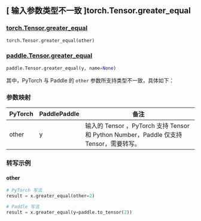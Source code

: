 ## [ 输入参数类型不一致 ]torch.Tensor.greater_equal

### [torch.Tensor.greater_equal](https://pytorch.org/docs/stable/generated/torch.Tensor.greater_equal.html?highlight=torch+tensor+greater_equal#torch.Tensor.greater_equal)

```python
torch.Tensor.greater_equal(other)
```

### [paddle.Tensor.greater_equal](https://www.paddlepaddle.org.cn/documentation/docs/zh/develop/api/paddle/Tensor_cn.html#greater-equal-y-name-none)

```python
paddle.Tensor.greater_equal(y, name=None)
```

其中，PyTorch 与 Paddle 的 `other` 参数所支持类型不一致，具体如下：

### 参数映射

| PyTorch                          | PaddlePaddle                 | 备注                                                   |
|----------------------------------|------------------------------| ------------------------------------------------------ |
| other  |  y  | 输入的 Tensor ，PyTorch 支持 Tensor 和 Python Number，Paddle 仅支持 Tensor，需要转写。 |

### 转写示例
#### other
```python
# PyTorch 写法
result = x.greater_equal(other=2)

# Paddle 写法
result = x.greater_equal(y=paddle.to_tensor(2))
```
